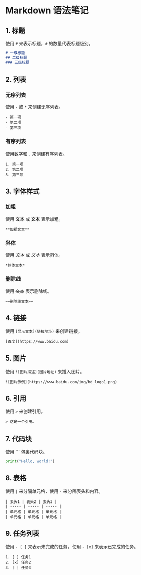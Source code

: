 # Markdown 语法笔记



## 1. 标题
使用 `#` 来表示标题，`#` 的数量代表标题级别。

```markdown
# 一级标题
## 二级标题
### 三级标题
```


## 2. 列表
### 无序列表
使用 `-` 或 `*` 来创建无序列表。

```
- 第一项
- 第二项
- 第三项
```

### 有序列表
使用数字和 `.` 来创建有序列表。

```
1. 第一项
2. 第二项
3. 第三项
```

## 3. 字体样式
### 加粗
使用 **文本** 或 __文本__ 表示加粗。

```
**加粗文本**
```

### 斜体
使用 *文本* 或 _文本_ 表示斜体。

```
*斜体文本*
```

### 删除线
使用 ~~文本~~ 表示删除线。

```
~~删除线文本~~
```

## 4. 链接
使用 `[显示文本](链接地址)` 来创建链接。

```
[百度](https://www.baidu.com)
```

## 5. 图片
使用 `![图片描述](图片地址)` 来插入图片。

```
![图片示例](https://www.baidu.com/img/bd_logo1.png)
```

## 6. 引用
使用 `>` 来创建引用。

```
> 这是一个引用。
```

## 7. 代码块
使用 ``` 包裹代码块。

```python
print("Hello, world!")
```

## 8. 表格
使用 `|` 来分隔单元格，使用 `-` 来分隔表头和内容。

```
| 表头1 | 表头2 | 表头3 |
| ----- | ----- | ----- |
| 单元格 | 单元格 | 单元格 |
| 单元格 | 单元格 | 单元格 |
```

## 9. 任务列表
使用 `- [ ]` 来表示未完成的任务，使用 `- [x]` 来表示已完成的任务。

```
1. [ ] 任务1
2. [x] 任务2
3. [ ] 任务3
```

